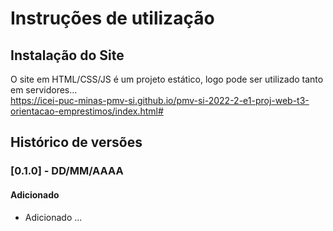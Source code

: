 # Instruções de utilização

## Instalação do Site

O site em HTML/CSS/JS é um projeto estático, logo pode ser utilizado tanto em servidores... <br>
https://icei-puc-minas-pmv-si.github.io/pmv-si-2022-2-e1-proj-web-t3-orientacao-emprestimos/index.html#

## Histórico de versões

### [0.1.0] - DD/MM/AAAA
#### Adicionado
- Adicionado ...
